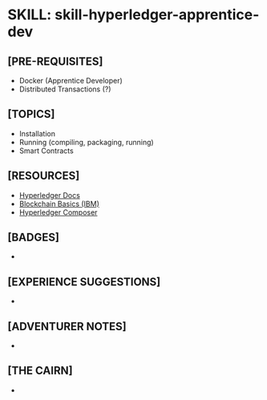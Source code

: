 # SKILL: skill-hyperledger-apprentice-dev

## [PRE-REQUISITES]
  * Docker (Apprentice Developer)
  * Distributed Transactions (?)

## [TOPICS]
  * Installation
  * Running (compiling, packaging, running)
  * Smart Contracts    

## [RESOURCES]
 * [Hyperledger Docs](http://hyperledger-fabric.readthedocs.io/en/latest/chaincode.html)
 * [Blockchain Basics (IBM)](https://www.ibm.com/developerworks/cloud/library/cl-blockchain-basics-intro-bluemix-trs/index.html)
 * [Hyperledger Composer](https://hyperledger.github.io/composer/)

## [BADGES]
  *

## [EXPERIENCE SUGGESTIONS]
  *

## [ADVENTURER NOTES]
  *

## [THE CAIRN]
  *
